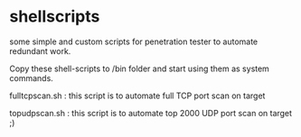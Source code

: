 # shellscripts
some simple and custom scripts for penetration tester to automate redundant work.

Copy these shell-scripts to /bin folder and start using them as system commands.

fulltcpscan.sh : this script is to automate full TCP port scan on target

topudpscan.sh : this script is to automate top 2000 UDP port scan on target
;)
